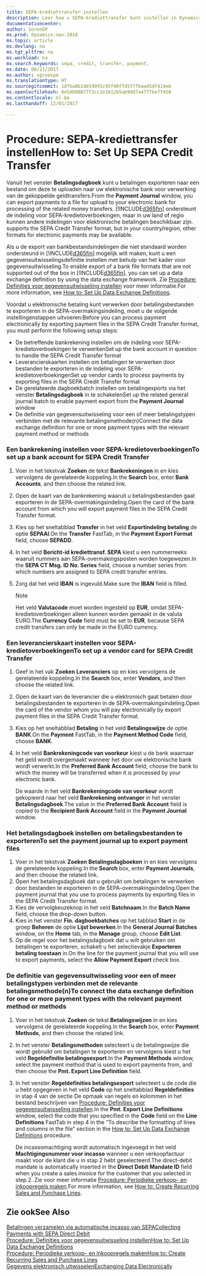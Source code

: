 ```yaml
---
title: SEPA-krediettransfer instellen
description: Leer hoe u SEPA-krediettransfer kunt instellen in Dynamics NAV
documentationcenter: 
author: SorenGP
ms.prod: dynamics-nav-2018
ms.topic: article
ms.devlang: na
ms.tgt_pltfrm: na
ms.workload: na
ms.search.keywords: sepa, credit, transfer, payment,
ms.date: 08/21/2017
ms.author: sgroespe
ms.translationtype: HT
ms.sourcegitcommit: 1dfba8b14019991c95f40ffd5f7fbaed5df414eb
ms.openlocfilehash: 6e5db88877f2cc2e1612b5ab9dd7a477fbe7f450
ms.contentlocale: nl-be
ms.lasthandoff: 12/01/2017

---
```

# <a name="how-to-set-up-sepa-credit-transfer"></a><span data-ttu-id="f0f66-103">Procedure: SEPA-krediettransfer instellen</span><span class="sxs-lookup"><span data-stu-id="f0f66-103">How to: Set Up SEPA Credit Transfer</span></span>
<span data-ttu-id="f0f66-104">Vanuit het venster **Betalingsdagboek** kunt u betalingen exporteren naar een bestand om deze te uploaden naar uw elektronische bank voor verwerking van de gekoppelde geldtransfers.</span><span class="sxs-lookup"><span data-stu-id="f0f66-104">From the **Payment Journal** window, you can export payments to a file for upload to your electronic bank for processing of the related money transfers.</span></span> [!INCLUDE[d365fin](includes/d365fin_md.md)]<span data-ttu-id="f0f66-105"> ondersteunt de indeling voor SEPA-kredietoverboekingen, maar in uw land of regio kunnen andere indelingen voor elektronische betalingen beschikbaar zijn.</span><span class="sxs-lookup"><span data-stu-id="f0f66-105"> supports the SEPA Credit Transfer format, but in your country/region, other formats for electronic payments may be available.</span></span>  

<span data-ttu-id="f0f66-106">Als u de export van bankbestandsindelingen die niet standaard worden ondersteund in [!INCLUDE[d365fin](includes/d365fin_md.md)] mogelijk wilt maken, kunt u een gegevensuitwisselingsdefinitie instellen met behulp van het kader voor gegevensuitwisseling.</span><span class="sxs-lookup"><span data-stu-id="f0f66-106">To enable export of a bank file formats that are not supported out of the box in [!INCLUDE[d365fin](includes/d365fin_md.md)], you can set up a data exchange definition by using the data exchange framework.</span></span> <span data-ttu-id="f0f66-107">Zie [Procedure: Definities voor gegevensuitwisseling instellen](across-how-to-set-up-data-exchange-definitions.md) voor meer informatie.</span><span class="sxs-lookup"><span data-stu-id="f0f66-107">For more information, see [How to: Set Up Data Exchange Definitions](across-how-to-set-up-data-exchange-definitions.md).</span></span>  

<span data-ttu-id="f0f66-108">Voordat u elektronische betaling kunt verwerken door betalingsbestanden te exporteren in de SEPA-overmakingsindeling, moet u de volgende instellingenstappen uitvoeren:</span><span class="sxs-lookup"><span data-stu-id="f0f66-108">Before you can process payment electronically by exporting payment files in the SEPA Credit Transfer format, you must perform the following setup steps:</span></span>  

* <span data-ttu-id="f0f66-109">De betreffende bankrekening instellen om de indeling voor SEPA-kredietoverboekingen te verwerken</span><span class="sxs-lookup"><span data-stu-id="f0f66-109">Set up the bank account in question to handle the SEPA Credit Transfer format</span></span>  
* <span data-ttu-id="f0f66-110">Leverancierskaarten instellen om betalingen te verwerken door bestanden te exporteren in de indeling voor SEPA-kredietoverboekingen</span><span class="sxs-lookup"><span data-stu-id="f0f66-110">Set up vendor cards to process payments by exporting files in the SEPA Credit Transfer format</span></span>  
* <span data-ttu-id="f0f66-111">De gerelateerde dagboekbatch instellen om betalingexports via het venster **Betalingsdagboek** in te schakelen</span><span class="sxs-lookup"><span data-stu-id="f0f66-111">Set up the related general journal batch to enable payment export from the **Payment Journal** window</span></span>  
* <span data-ttu-id="f0f66-112">De definitie van gegevensuitwisseling voor een of meer betalingstypen verbinden met de relevante betalingsmethode(n)</span><span class="sxs-lookup"><span data-stu-id="f0f66-112">Connect the data exchange definition for one or more payment types with the relevant payment method or methods</span></span>  

### <a name="to-set-up-a-bank-account-for-sepa-credit-transfer"></a><span data-ttu-id="f0f66-113">Een bankrekening instellen voor SEPA-kredietoverboekingen</span><span class="sxs-lookup"><span data-stu-id="f0f66-113">To set up a bank account for SEPA Credit Transfer</span></span>  
1. <span data-ttu-id="f0f66-114">Voer in het tekstvak **Zoeken** de tekst **Bankrekeningen** in en kies vervolgens de gerelateerde koppeling.</span><span class="sxs-lookup"><span data-stu-id="f0f66-114">In the **Search** box, enter **Bank Accounts**, and then choose the related link.</span></span>  
2. <span data-ttu-id="f0f66-115">Open de kaart van de bankrekening waaruit u betalingsbestanden gaat exporteren in de SEPA-overmakingsindeling.</span><span class="sxs-lookup"><span data-stu-id="f0f66-115">Open the card of the bank account from which you will export payment files in the SEPA Credit Transfer format.</span></span>  
3. <span data-ttu-id="f0f66-116">Kies op het sneltabblad **Transfer** in het veld **Exportindeling betaling** de optie **SEPAAI**.</span><span class="sxs-lookup"><span data-stu-id="f0f66-116">On the **Transfer** FastTab, in the **Payment Export Format** field, choose **SEPADD**.</span></span>  
4. <span data-ttu-id="f0f66-117">In het veld **Bericht-id krediettransf. SEPA** kiest u een nummerreeks waaruit nummers aan SEPA-overmakingsposten worden toegewezen.</span><span class="sxs-lookup"><span data-stu-id="f0f66-117">In the **SEPA CT Msg. ID No. Series** field, choose a number series from which numbers are assigned to SEPA credit transfer entries.</span></span>  
5. <span data-ttu-id="f0f66-118">Zorg dat het veld **IBAN** is ingevuld.</span><span class="sxs-lookup"><span data-stu-id="f0f66-118">Make sure the **IBAN** field is filled.</span></span>  

    > [!NOTE]  
    >  <span data-ttu-id="f0f66-119">Het veld **Valutacode** moet worden ingesteld op **EUR**, omdat SEPA-kredietoverboekingen alleen kunnen worden gemaakt in de valuta EURO.</span><span class="sxs-lookup"><span data-stu-id="f0f66-119">The **Currency Code** field must be set to **EUR**, because SEPA credit transfers can only be made in the EURO currency.</span></span>  

### <a name="to-set-up-a-vendor-card-for-sepa-credit-transfer"></a><span data-ttu-id="f0f66-120">Een leverancierskaart instellen voor SEPA-kredietoverboekingen</span><span class="sxs-lookup"><span data-stu-id="f0f66-120">To set up a vendor card for SEPA Credit Transfer</span></span>  
1. <span data-ttu-id="f0f66-121">Geef in het vak **Zoeken** **Leveranciers** op en kies vervolgens de gerelateerde koppeling.</span><span class="sxs-lookup"><span data-stu-id="f0f66-121">In the **Search** box, enter **Vendors**, and then choose the related link.</span></span>  
2. <span data-ttu-id="f0f66-122">Open de kaart van de leverancier die u elektronisch gaat betalen door betalingsbestanden te exporteren in de SEPA-overmakingsindeling.</span><span class="sxs-lookup"><span data-stu-id="f0f66-122">Open the card of the vendor whom you will pay electronically by export payment files in the SEPA Credit Transfer format.</span></span>  
3. <span data-ttu-id="f0f66-123">Kies op het sneltabblad **Betaling** in het veld **Betalingswijze** de optie **BANK**.</span><span class="sxs-lookup"><span data-stu-id="f0f66-123">On the **Payment** FastTab, in the **Payment Method Code** field, choose **BANK**.</span></span>  
4. <span data-ttu-id="f0f66-124">In het veld **Bankrekeningcode van voorkeur** kiest u de bank waarnaar het geld wordt overgemaakt wanneer het door uw elektronische bank wordt verwerkt.</span><span class="sxs-lookup"><span data-stu-id="f0f66-124">In the **Preferred Bank Account** field, choose the bank to which the money will be transferred when it is processed by your electronic bank.</span></span>  

     <span data-ttu-id="f0f66-125">De waarde in het veld **Bankrekeningcode van voorkeur** wordt gekopieerd naar het veld **Bankrekening ontvanger** in het venster **Betalingsdagboek**.</span><span class="sxs-lookup"><span data-stu-id="f0f66-125">The value in the **Preferred Bank Account** field is copied to the **Recipient Bank Account** field in the **Payment Journal** window.</span></span>  

### <a name="to-set-the-payment-journal-up-to-export-payment-files"></a><span data-ttu-id="f0f66-126">Het betalingsdagboek instellen om betalingsbestanden te exporteren</span><span class="sxs-lookup"><span data-stu-id="f0f66-126">To set the payment journal up to export payment files</span></span>  
1. <span data-ttu-id="f0f66-127">Voer in het tekstvak **Zoeken** **Betalingsdagboeken** in en kies vervolgens de gerelateerde koppeling.</span><span class="sxs-lookup"><span data-stu-id="f0f66-127">In the **Search** box, enter **Payment Journals**, and then choose the related link.</span></span>  
2. <span data-ttu-id="f0f66-128">Open het betalingsdagboek dat u gebruikt om betalingen te verwerken door bestanden te exporteren in de SEPA-overmakingsindeling.</span><span class="sxs-lookup"><span data-stu-id="f0f66-128">Open the payment journal that you use to process payments by exporting files in the SEPA Credit Transfer format.</span></span>  
3. <span data-ttu-id="f0f66-129">Kies de vervolgkeuzeknop in het veld **Batchnaam**.</span><span class="sxs-lookup"><span data-stu-id="f0f66-129">In the **Batch Name** field, choose the drop\-down button.</span></span>  
4. <span data-ttu-id="f0f66-130">Kies in het venster **Fin. dagboekbatches** op het tabblad **Start** in de groep **Beheren** de optie **Lijst bewerken**.</span><span class="sxs-lookup"><span data-stu-id="f0f66-130">In the **General Journal Batches** window, on the **Home** tab, in the **Manage** group, choose **Edit List**.</span></span>  
5. <span data-ttu-id="f0f66-131">Op de regel voor het betalingsdagboek dat u wilt gebruiken om betalingen te exporteren, schakelt u het selectievakje **Exporteren betaling toestaan** in.</span><span class="sxs-lookup"><span data-stu-id="f0f66-131">On the line for the payment journal that you will use to export payments, select the **Allow Payment Export** check box.</span></span>  

### <a name="to-connect-the-data-exchange-definition-for-one-or-more-payment-types-with-the-relevant-payment-method-or-methods"></a><span data-ttu-id="f0f66-132">De definitie van gegevensuitwisseling voor een of meer betalingstypen verbinden met de relevante betalingsmethode(n)</span><span class="sxs-lookup"><span data-stu-id="f0f66-132">To connect the data exchange definition for one or more payment types with the relevant payment method or methods</span></span>  
1. <span data-ttu-id="f0f66-133">Voer in het tekstvak **Zoeken** de tekst **Betalingswijzen** in en kies vervolgens de gerelateerde koppeling.</span><span class="sxs-lookup"><span data-stu-id="f0f66-133">In the **Search** box, enter **Payment Methods**, and then choose the related link.</span></span>  
2. <span data-ttu-id="f0f66-134">In het venster **Betalingsmethoden** selecteert u de betalingswijze die wordt gebruikt om betalingen te exporteren en vervolgens kiest u het veld **Regeldefinitie betalingsexport**.</span><span class="sxs-lookup"><span data-stu-id="f0f66-134">In the **Payment Methods** window, select the payment method that is used to export payments from, and then choose the **Pmt. Export Line Definition** field.</span></span>  
3. <span data-ttu-id="f0f66-135">In het venster **Regeldefinities betalingsexport** selecteert u de code die u hebt opgegeven in het veld **Code** op het sneltabblad **Regeldefinities** in stap 4 van de sectie De opmaak van regels en kolommen in het bestand beschrijven van [Procedure: Definities voor gegevensuitwisseling instellen](across-how-to-set-up-data-exchange-definitions.md).</span><span class="sxs-lookup"><span data-stu-id="f0f66-135">In the **Pmt. Export Line Definitions** window, select the code that you specified in the **Code** field on the **Line Definitions** FastTab in step 4 in the “To describe the formatting of lines and columns in the file” section in the [How to: Set Up Data Exchange Definitions](across-how-to-set-up-data-exchange-definitions.md) procedure.</span></span>  

    <span data-ttu-id="f0f66-136">De incassomachtiging wordt automatisch ingevoegd in het veld **Machtigingsnummer voor incasso** wanneer u een verkoopfactuur maakt voor de klant die u in stap 2 hebt geselecteerd.</span><span class="sxs-lookup"><span data-stu-id="f0f66-136">The direct-debit mandate is automatically inserted in the **Direct Debit Mandate ID** field when you create a sales invoice for the customer that you selected in step 2.</span></span> <span data-ttu-id="f0f66-137">Zie voor meer informatie [Procedure: Periodieke verkoop- en inkoopregels maken](sales-how-work-standard-lines.md).</span><span class="sxs-lookup"><span data-stu-id="f0f66-137">For more information, see [How to: Create Recurring Sales and Purchase Lines](sales-how-work-standard-lines.md).</span></span>  

## <a name="see-also"></a><span data-ttu-id="f0f66-138">Zie ook</span><span class="sxs-lookup"><span data-stu-id="f0f66-138">See Also</span></span>  
[<span data-ttu-id="f0f66-139">Betalingen verzamelen via automatische incasso van SEPA</span><span class="sxs-lookup"><span data-stu-id="f0f66-139">Collecting Payments with SEPA Direct Debit</span></span>](finance-collect-payments-with-sepa-direct-debit.md)  
[<span data-ttu-id="f0f66-140">Procedure: Definities voor gegevensuitwisseling instellen</span><span class="sxs-lookup"><span data-stu-id="f0f66-140">How to: Set Up Data Exchange Definitions</span></span>](across-how-to-set-up-data-exchange-definitions.md)  
[<span data-ttu-id="f0f66-141">Procedure: Periodieke verkoop- en inkoopregels maken</span><span class="sxs-lookup"><span data-stu-id="f0f66-141">How to: Create Recurring Sales and Purchase Lines</span></span>](sales-how-work-standard-lines.md)  
[<span data-ttu-id="f0f66-142">Gegevens elektronisch uitwisselen</span><span class="sxs-lookup"><span data-stu-id="f0f66-142">Exchanging Data Electronically</span></span>](across-data-exchange.md)  

